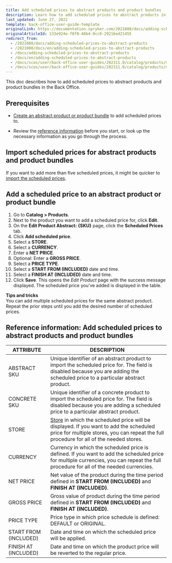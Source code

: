 ```yaml
---
title: Add scheduled prices to abstract products and product bundles
description: Learn how to add scheduled prices to abstract products in the Back Office.
last_updated: June 27, 2022
template: back-office-user-guide-template
originalLink: https://documentation.spryker.com/2021080/docs/adding-scheduled-prices-to-abstract-products
originalArticleId: 133e924e-f8f0-46b4-9cc0-29216ed21455
redirect_from:
  - /2021080/docs/adding-scheduled-prices-to-abstract-products
  - /2021080/docs/en/adding-scheduled-prices-to-abstract-products
  - /docs/adding-scheduled-prices-to-abstract-products
  - /docs/en/adding-scheduled-prices-to-abstract-products
  - /docs/scos/user/back-office-user-guides/202311.0/catalog/products/manage-abstract-products/adding-scheduled-prices-to-abstract-products.html
  - /docs/scos/user/back-office-user-guides/202311.0/catalog/products/manage-abstract-products-and-product-bundles/add-scheduled-prices-to-abstract-products-and-product-bundles.html
---
```


This doc describes how to add scheduled prices to abstract products and product bundles in the Back Office.

## Prerequisites

* [Create an abstract product or product bundle](/docs/pbc/all/product-information-management/{{site.version}}/base-shop/manage-in-the-back-office/products/manage-abstract-products-and-product-bundles/create-abstract-products-and-product-bundles.html) to add scheduled prices to.

* Review the [reference information](#reference-information-add-scheduled-prices-to-abstract-products-and-product-bundles) before you start, or look up the necessary information as you go through the process.

## Import scheduled prices for abstract products and product bundles

If you want to add more than five scheduled prices, it might be quicker to [import the scheduled prices](/docs/pbc/all/price-management/{{site.version}}/base-shop/manage-in-the-back-office/create-scheduled-prices.html).

## Add a scheduled price to an abstract product or product bundle

1. Go to **Catalog&nbsp;<span aria-label="and then">></span> Products**.
2. Next to the product you want to add a scheduled price for, click **Edit**.
3. On the **Edit Product Abstract: {SKU}** page, click the **Scheduled Prices** tab.
4. Click **Add scheduled price**.
5. Select a **STORE**.
6. Select a **CURRENCY**.
7. Enter a **NET PRICE**.
8. Optional: Enter a **GROSS PRICE**.
9. Select a **PRICE TYPE**.
10. Select a **START FROM (INCLUDED)** date and time.
11. Select a **FINISH AT (INCLUDED)** date and time.
12. Click **Save**.
    This opens the *Edit Product* page with the success message displayed. The scheduled price you've added is displayed in the table.

**Tips and tricks**
<br>You can add multiple scheduled prices for the same abstract product. Repeat the prior steps until you add the desired number of scheduled prices.


## Reference information: Add scheduled prices to abstract products and product bundles

| ATTRIBUTE | DESCRIPTION |
| --- | --- |
| ABSTRACT SKU | Unique identifier of an abstract product to import the scheduled price for. The field is disabled because you are adding the scheduled price to a particular abstract product. |
| CONCRETE SKU | Unique identifier of a concrete product to import the scheduled price for. The field is disabled because you are adding a scheduled price to a particular abstract product. |
| STORE | [Store](/docs/scos/dev/tutorials-and-howtos/howtos/howto-set-up-multiple-stores.html) in which the scheduled price will be displayed. If you want to add the scheduled price for multiple stores, you can repeat the full procedure for all of the needed stores.  |
| CURRENCY | Currency in which the scheduled price is defined. If you want to add the scheduled price for multiple currencies, you can repeat the full procedure for all of the needed currencies.  |
| NET PRICE | Net value of the product during the time period defined in **START FROM (INCLUDED)** and **FINISH AT (INCLUDED)**. |
| GROSS PRICE |Gross value of product during the time period defined in **START FROM (INCLUDED)** and **FINISH AT (INCLUDED)**.  |
| PRICE TYPE |  Price type in which price schedule is defined: DEFAULT or ORIGINAL.|
| START FROM (INCLUDED) | Date and time on which the scheduled price will be applied. |
| FINISH AT (INCLUDED) | Date and time on which the product price will be reverted to the regular price. |
